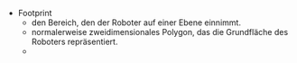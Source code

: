 - Footprint
	- den Bereich, den der Roboter auf einer Ebene einnimmt. 
	- normalerweise zweidimensionales Polygon, das die Grundfläche des Roboters repräsentiert.
	- 